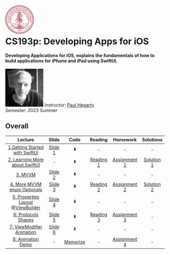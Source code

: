 <h1><img src="assests/stanford.svg" width="90" height="90" /> <br/> CS193p: Developing Apps for iOS</h1>
<b>Developing Applications for iOS, explains the fundamentals of how to build applications for iPhone and iPad using SwiftUI. </b>
<br />
<br />
<img src="assests/paul_hegarty.webp" width="120" height="120" />
<span>Instructor: <a href="https://explorecourses.stanford.edu/instructor/phegarty">Paul Hegarty</a></span>
<br />
<span>Semester: 2023 Summer</span>

## Overall
|                            Lecture                             |          Slide           |           Code            |                Reading                |                    Homework                    |            Solutions            |
|:--------------------------------------------------------------:|:------------------------:|:-------------------------:|:-------------------------------------:|:----------------------------------------------:|:-------------------------------:|
| [1.Getting Started with SwiftUI](https://youtu.be/bqu6BquVi2M) | [Slide 1](slides/l1.pdf) | ⬇️ |                   -                   |                       -                        |                -                |
| [2. Learning More about SwiftUI](https://youtu.be/3lahkdHEhW8) |            -             | ⬇️|  [Reading 1](readings/reading_1.pdf)  |  [Assignment 1](assignments/assignment_1.pdf)  | [Solution 1](assignments/sol_1) |
| [3. MVVM](https://youtu.be/--qKOhdgJAs) | [Slide 2](slides/l2.pdf) | ⬇️ |                   -                   |                       -                        |                -                |
| [4. More MVVM enum Optionals](https://youtu.be/oWZOFSYS5GE) | [Slide 3](slides/l4.pdf) | ⬇️ |  [Reading 2](readings/Reading_2.pdf)  |  [Assignment 2](assignments/assignment_2.pdf)  | [Solution 2](assignments/sol_2) |
| [5: Properties Layout @ViewBuilder](https://www.youtube.com/watch?v=ayQl_F_uMS4) | [Slide 4](slides/l6.pdf) | ⬇️ |                   -                   |                       -                        |                -                |
| [6: Protocols Shapes](https://www.youtube.com/watch?v=Og9gXZpbKWo) | [Slide 5](slides/l3.pdf) | ⬇️ | [Reading 3](readings/reading_3_0.pdf) | [Assignment 3](assignments/assignment_3_0.pdf) |                -                |
| [7: ViewModifier Animation](https://youtu.be/PoeaUMGAx6c) | [Slide 6](slides/l6.pdf) | ⬇️ |                   -                   |                       -                        |                -                | 
| [8: Animation Demo](https://youtu.be/-N1UR7Y105g) | - | [Memorize](code/Memorize) |                   -                   | [Assignment 4](assignments/assignment_4_0.pdf) |                -                | 